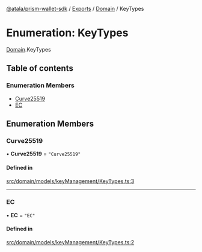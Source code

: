 [@atala/prism-wallet-sdk](../README.md) / [Exports](../modules.md) / [Domain](../modules/Domain.md) / KeyTypes

# Enumeration: KeyTypes

[Domain](../modules/Domain.md).KeyTypes

## Table of contents

### Enumeration Members

- [Curve25519](Domain.KeyTypes.md#curve25519)
- [EC](Domain.KeyTypes.md#ec)

## Enumeration Members

### Curve25519

• **Curve25519** = ``"Curve25519"``

#### Defined in

[src/domain/models/keyManagement/KeyTypes.ts:3](https://github.com/input-output-hk/atala-prism-wallet-sdk-ts/blob/a3fc2aa/src/domain/models/keyManagement/KeyTypes.ts#L3)

___

### EC

• **EC** = ``"EC"``

#### Defined in

[src/domain/models/keyManagement/KeyTypes.ts:2](https://github.com/input-output-hk/atala-prism-wallet-sdk-ts/blob/a3fc2aa/src/domain/models/keyManagement/KeyTypes.ts#L2)
